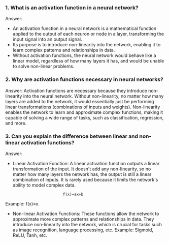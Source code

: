### 1. What is an activation function in a neural network?
Answer:
- An activation function in a neural network is a mathematical function applied to the output of each neuron or node in a layer, transforming the input signal into an output signal.
- Its purpose is to introduce non-linearity into the network, enabling it to learn complex patterns and relationships in data.
- Without activation functions, the neural network would behave like a linear model, regardless of how many layers it has, and would be unable to solve non-linear problems.

### 2. Why are activation functions necessary in neural networks?
Answer:
Activation functions are necessary because they introduce non-linearity into the neural network. Without non-linearity, no matter how many layers are added to the network, it would essentially just be performing linear transformations (combinations of inputs and weights). Non-linearity enables the network to learn and approximate complex functions, making it capable of solving a wide range of tasks, such as classification, regression, and more.

### 3. Can you explain the difference between linear and non-linear activation functions?
Answer:
- Linear Activation Function: A linear activation function outputs a linear transformation of the input. It doesn't add any non-linearity, so no matter how many layers the network has, the output is still a linear combination of inputs. It is rarely used because it limits the network's ability to model complex data.

                            f(x)=ax+b
Example: f(x)=x.

- Non-linear Activation Functions: These functions allow the network to approximate more complex patterns and relationships in data. They introduce non-linearity into the network, which is crucial for tasks such as image recognition, language processing, etc.
Example: Sigmoid, ReLU, Tanh, etc.





